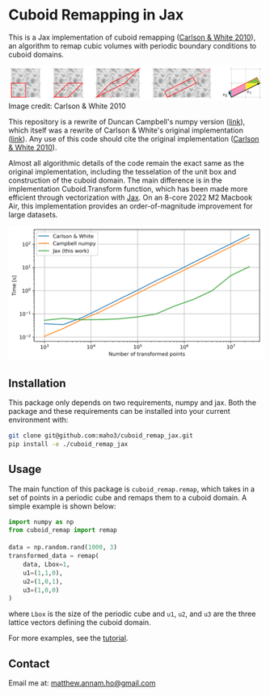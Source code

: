 # Cuboid Remapping in Jax
This is a Jax implementation of cuboid remapping ([Carlson & White 2010](https://ui.adsabs.harvard.edu/abs/2010ApJS..190..311C)), an algorithm to remap cubic volumes with periodic boundary conditions to cuboid domains.

![](./notebooks/Carlson-White_example.png)
Image credit: Carlson & White 2010

This repository is a rewrite of Duncan Campbell's numpy version ([link](https://github.com/duncandc/cuboid_remap)), which itself was a rewrite of Carlson & White's original implementation ([link](http://mwhite.berkeley.edu/BoxRemap/)). Any use of this code should cite the original implementation ([Carlson & White 2010](https://ui.adsabs.harvard.edu/abs/2010ApJS..190..311C)).

Almost all algorithmic details of the code remain the exact same as the original implementation, including the tesselation of the unit box and construction of the cuboid domain. The main difference is in the implementation Cuboid.Transform function, which has been made more efficient through vectorization with [Jax](https://github.com/google/jax). On an 8-core 2022 M2 Macbook Air, this implementation provides an order-of-magnitude improvement for large datasets.

![](./notebooks/timing.png)

## Installation
This package only depends on two requirements, numpy and jax. Both the package and these requirements can be installed into your current environment with:
```bash
git clone git@github.com:maho3/cuboid_remap_jax.git
pip install -e ./cuboid_remap_jax
```

## Usage
The main function of this package is `cuboid_remap.remap`, which takes in a set of points in a periodic cube and remaps them to a cuboid domain. A simple example is shown below:
```python
import numpy as np
from cuboid_remap import remap

data = np.random.rand(1000, 3)
transformed_data = remap(
    data, Lbox=1, 
    u1=(1,1,0),
    u2=(1,0,1),
    u3=(1,0,0)
)
```
where `Lbox` is the size of the periodic cube and `u1`, `u2`, and `u3` are the three lattice vectors defining the cuboid domain.

For more examples, see the [tutorial](./notebooks/tutorial.ipynb).


## Contact
Email me at: <matthew.annam.ho@gmail.com>